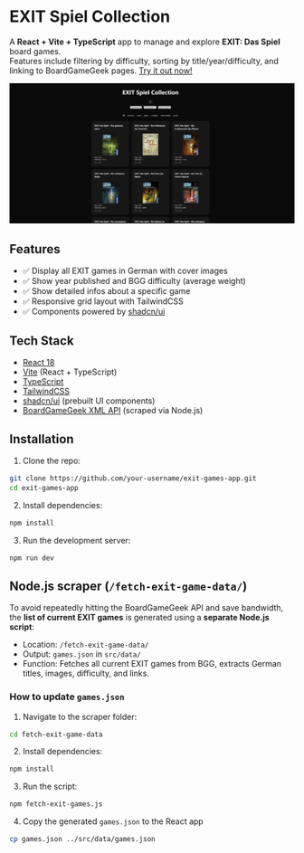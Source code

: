 # EXIT Spiel Collection

A **React + Vite + TypeScript** app to manage and explore **EXIT: Das Spiel** board games.  
Features include filtering by difficulty, sorting by title/year/difficulty, and linking to BoardGameGeek pages.
[Try it out now!](https://exit-game.nandoerni.com/)

![EXIT Games Screenshot](screenshots/image.png)

## Features

- ✅ Display all EXIT games in German with cover images
- ✅ Show year published and BGG difficulty (average weight)
- ✅ Show detailed infos about a specific game
- ✅ Responsive grid layout with TailwindCSS
- ✅ Components powered by [shadcn/ui](https://ui.shadcn.com)

## Tech Stack

- [React 18](https://reactjs.org/)
- [Vite](https://vitejs.dev/) (React + TypeScript)
- [TypeScript](https://www.typescriptlang.org/)
- [TailwindCSS](https://tailwindcss.com/)
- [shadcn/ui](https://ui.shadcn.com) (prebuilt UI components)
- [BoardGameGeek XML API](./src/data/games.json) (scraped via Node.js)

## Installation

1. Clone the repo:

```bash
git clone https://github.com/your-username/exit-games-app.git
cd exit-games-app
```

2. Install dependencies:

```bash
npm install
```

3. Run the development server:

```bash
npm run dev
```


## Node.js scraper (`/fetch-exit-game-data/`)

To avoid repeatedly hitting the BoardGameGeek API and save bandwidth, the **list of current EXIT games** is generated using a **separate Node.js script**:

- Location: `/fetch-exit-game-data/`
- Output: `games.json` in `src/data/`
- Function: Fetches all current EXIT games from BGG, extracts German titles, images, difficulty, and links.

### How to update `games.json`

1. Navigate to the scraper folder:

```bash
cd fetch-exit-game-data
```
2. Install dependencies:

```bash
npm install
```

3. Run the script:

```bash
npm fetch-exit-games.js
```

4. Copy the generated `games.json` to the React app
```bash
cp games.json ../src/data/games.json
```
